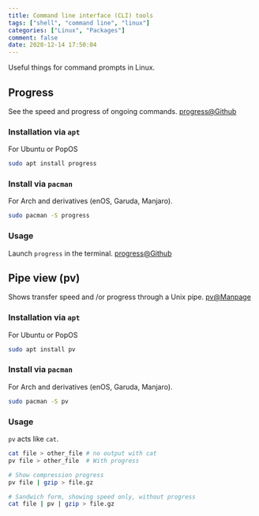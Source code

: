 ```yaml
---
title: Command line interface (CLI) tools
tags: ["shell", "command line", "linux"]
categories: ["Linux", "Packages"]
comment: false
date: 2020-12-14 17:50:04
---
```


Useful things for command prompts in Linux.

<!--more-->

## Progress

See the speed and progress of ongoing commands. [progress@Github](https://github.com/Xfennec/progress)

### Installation via `apt`

For Ubuntu or PopOS

```bash
sudo apt install progress
```

### Install via `pacman`

For Arch and derivatives (enOS, Garuda, Manjaro).

```bash
sudo pacman -S progress
```

### Usage

Launch `progress` in the terminal. [progress@Github](https://github.com/Xfennec/progress#what-can-i-do-with-it)


## Pipe view (pv)

Shows transfer speed and /or progress through a Unix pipe. [pv@Manpage](https://linux.die.net/man/1/pv)

### Installation via `apt`

For Ubuntu or PopOS

```bash
sudo apt install pv
```

### Install via `pacman`

For Arch and derivatives (enOS, Garuda, Manjaro).

```bash
sudo pacman -S pv
```

### Usage

`pv` acts like `cat`.

```bash
cat file > other_file # no output with cat
pv file > other_file  # With progress
```

```bash
# Show compression progress
pv file | gzip > file.gz

# Sandwich form, showing speed only, without progress
cat file | pv | gzip > file.gz
```

